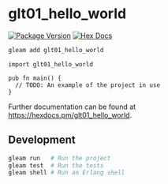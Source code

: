 # glt01_hello_world

[![Package Version](https://img.shields.io/hexpm/v/glt01_hello_world)](https://hex.pm/packages/glt01_hello_world)
[![Hex Docs](https://img.shields.io/badge/hex-docs-ffaff3)](https://hexdocs.pm/glt01_hello_world/)

```sh
gleam add glt01_hello_world
```
```gleam
import glt01_hello_world

pub fn main() {
  // TODO: An example of the project in use
}
```

Further documentation can be found at <https://hexdocs.pm/glt01_hello_world>.

## Development

```sh
gleam run   # Run the project
gleam test  # Run the tests
gleam shell # Run an Erlang shell
```
